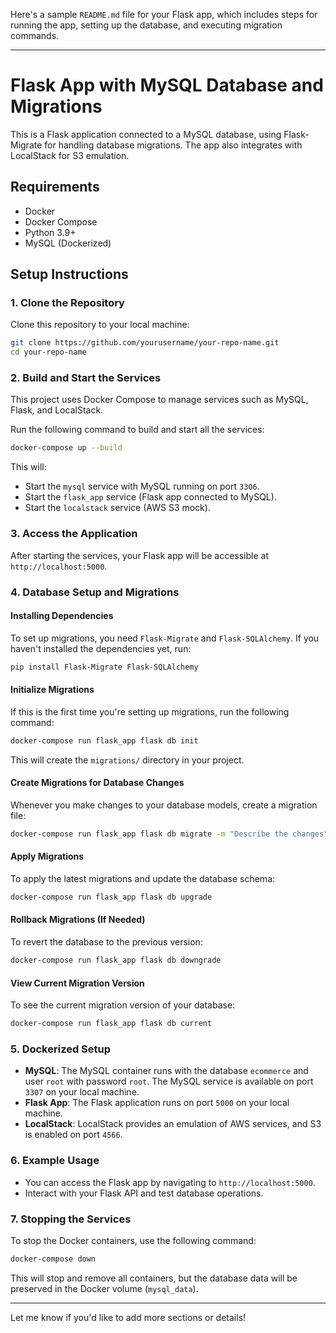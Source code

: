 Here's a sample `README.md` file for your Flask app, which includes steps for running the app, setting up the database, and executing migration commands.

---

# Flask App with MySQL Database and Migrations

This is a Flask application connected to a MySQL database, using Flask-Migrate for handling database migrations. The app also integrates with LocalStack for S3 emulation.

## Requirements

- Docker
- Docker Compose
- Python 3.9+
- MySQL (Dockerized)

## Setup Instructions

### 1. Clone the Repository
Clone this repository to your local machine:

```bash
git clone https://github.com/yourusername/your-repo-name.git
cd your-repo-name
```

### 2. Build and Start the Services

This project uses Docker Compose to manage services such as MySQL, Flask, and LocalStack.

Run the following command to build and start all the services:

```bash
docker-compose up --build
```

This will:

- Start the `mysql` service with MySQL running on port `3306`.
- Start the `flask_app` service (Flask app connected to MySQL).
- Start the `localstack` service (AWS S3 mock).

### 3. Access the Application
After starting the services, your Flask app will be accessible at `http://localhost:5000`.

### 4. Database Setup and Migrations

#### Installing Dependencies
To set up migrations, you need `Flask-Migrate` and `Flask-SQLAlchemy`. If you haven't installed the dependencies yet, run:

```bash
pip install Flask-Migrate Flask-SQLAlchemy
```

#### Initialize Migrations
If this is the first time you're setting up migrations, run the following command:

```bash
docker-compose run flask_app flask db init
```

This will create the `migrations/` directory in your project.

#### Create Migrations for Database Changes
Whenever you make changes to your database models, create a migration file:

```bash
docker-compose run flask_app flask db migrate -m "Describe the changes"
```

#### Apply Migrations
To apply the latest migrations and update the database schema:

```bash
docker-compose run flask_app flask db upgrade
```

#### Rollback Migrations (If Needed)
To revert the database to the previous version:

```bash
docker-compose run flask_app flask db downgrade
```

#### View Current Migration Version
To see the current migration version of your database:

```bash
docker-compose run flask_app flask db current
```

### 5. Dockerized Setup

- **MySQL**: The MySQL container runs with the database `ecommerce` and user `root` with password `root`. The MySQL service is available on port `3307` on your local machine.
- **Flask App**: The Flask application runs on port `5000` on your local machine.
- **LocalStack**: LocalStack provides an emulation of AWS services, and S3 is enabled on port `4566`.

### 6. Example Usage

- You can access the Flask app by navigating to `http://localhost:5000`.
- Interact with your Flask API and test database operations.

### 7. Stopping the Services

To stop the Docker containers, use the following command:

```bash
docker-compose down
```

This will stop and remove all containers, but the database data will be preserved in the Docker volume (`mysql_data`).

---

Let me know if you'd like to add more sections or details!
